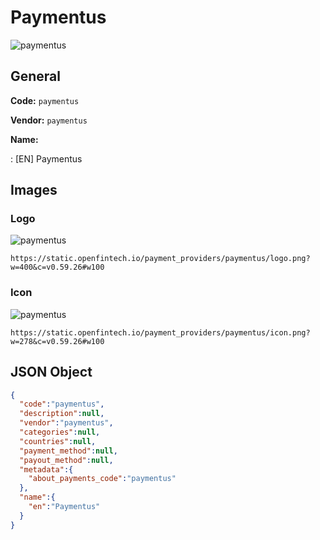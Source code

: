 
# Paymentus 
![paymentus](https://static.openfintech.io/payment_providers/paymentus/logo.png?w=400&c=v0.59.26#w100)  

## General 
 
**Code:** `paymentus` 
 
**Vendor:** `paymentus` 
 
**Name:** 
 
:	[EN] Paymentus 
 

## Images 

### Logo 
 
![paymentus](https://static.openfintech.io/payment_providers/paymentus/logo.png?w=400&c=v0.59.26#w100)  

```
https://static.openfintech.io/payment_providers/paymentus/logo.png?w=400&c=v0.59.26#w100
```  

### Icon 
 
![paymentus](https://static.openfintech.io/payment_providers/paymentus/icon.png?w=278&c=v0.59.26#w100)  

```
https://static.openfintech.io/payment_providers/paymentus/icon.png?w=278&c=v0.59.26#w100
```  

## JSON Object 

```json
{
  "code":"paymentus",
  "description":null,
  "vendor":"paymentus",
  "categories":null,
  "countries":null,
  "payment_method":null,
  "payout_method":null,
  "metadata":{
    "about_payments_code":"paymentus"
  },
  "name":{
    "en":"Paymentus"
  }
}
```  
